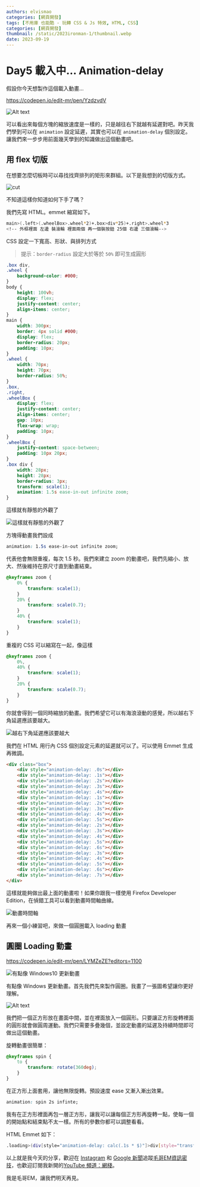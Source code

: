 ```yaml
---
authors: elvismao
categories: [網頁開發]
tags: [不用庫 也能酷 - 玩轉 CSS & Js 特效, HTML, CSS]
categories: [網頁開發]
thumbnail: /static/2023ironman-1/thumbnail.webp
date: 2023-09-19
---
```


# Day5 載入中… Animation-delay

假設你今天想製作這個載入動畫…

https://codepen.io/edit-mr/pen/YzdzvdV

![Alt text](loading.gif)

可以看出來每個方塊的縮放速度是一樣的，只是越往右下就越有延遲對吧。昨天我們學到可以在 `animation` 設定延遲，其實也可以在 `animation-delay` 個別設定。讓我們來一步步用前面幾天學到的知識做出這個動畫吧。

## 用 flex 切版

在想要怎麼切板時可以尋找找齊排列的矩形來群組。以下是我想到的切版方式。

![cut](cut.webp)

不知道這樣你知道如何下手了嗎？

我們先寫 HTML。emmet 縮寫如下。

```bash
main>(.left>(.wheelBox>.wheel*2)+.box>div*25)+.right>.wheel*3
<!-- 外框裡面 左邊 裝滾輪 裡面兩個 再一個裝按鈕 25個 右邊 三個滾輪-->
```

CSS 設定一下寬高、形狀、與排列方式

> 提示：`border-radius` 設定大於等於 `50%` 即可生成圓形

```css
.box div,
.wheel {
    background-color: #000;
}
body {
    height: 100vh;
    display: flex;
    justify-content: center;
    align-items: center;
}
main {
    width: 300px;
    border: 4px solid #000;
    display: flex;
    border-radius: 20px;
    padding: 10px;
}
.wheel {
    width: 70px;
    height: 70px;
    border-radius: 50%;
}
.box,
.right,
.wheelBox {
    display: flex;
    justify-content: center;
    align-items: center;
    gap: 10px;
    flex-wrap: wrap;
    padding: 10px;
}
.wheelBox {
    justify-content: space-between;
    padding: 10px 20px;
}
.box div {
    width: 28px;
    height: 28px;
    border-radius: 3px;
    transform: scale(1);
    animation: 1.5s ease-in-out infinite zoom;
}
```

這樣就有靜態的外觀了

![這樣就有靜態的外觀了](layout.webp)

方塊得動畫我們設成

```css
animation: 1.5s ease-in-out infinite zoom;
```

代表他會無限重複，每次 1.5 秒。我們來建立 zoom 的動畫吧，我們先縮小、放大、然後維持在原尺寸直到動畫結束。

```css
@keyframes zoom {
    0% {
        transform: scale(1);
    }
    20% {
        transform: scale(0.7);
    }
    40% {
        transform: scale(1);
    }
}
```

重複的 CSS 可以縮寫在一起，像這樣

```css
@keyframes zoom {
    0%,
    40% {
        transform: scale(1);
    }
    20% {
        transform: scale(0.7);
    }
}
```

你就會得到一個同時縮放的動畫。我們希望它可以有海浪滾動的感覺，所以越右下角延遲應該要越大。

![越右下角延遲應該要越大](rainbow.webp)

我們在 HTML 用行內 CSS 個別設定元素的延遲就可以了。可以使用 Emmet 生成再微調。

```html
<div class="box">
    <div style="animation-delay: .0s"></div>
    <div style="animation-delay: .1s"></div>
    <div style="animation-delay: .2s"></div>
    <div style="animation-delay: .3s"></div>
    <div style="animation-delay: .4s"></div>
    <div style="animation-delay: .1s"></div>
    <div style="animation-delay: .2s"></div>
    <div style="animation-delay: .3s"></div>
    <div style="animation-delay: .4s"></div>
    <div style="animation-delay: .5s"></div>
    <div style="animation-delay: .2s"></div>
    <div style="animation-delay: .3s"></div>
    <div style="animation-delay: .4s"></div>
    <div style="animation-delay: .5s"></div>
    <div style="animation-delay: .6s"></div>
    <div style="animation-delay: .3s"></div>
    <div style="animation-delay: .4s"></div>
    <div style="animation-delay: .5s"></div>
    <div style="animation-delay: .6s"></div>
    <div style="animation-delay: .7s"></div>
</div>
```

這樣就能夠做出最上面的動畫啦！如果你跟我一樣使用 Firefox Developer Edition，在偵錯工具可以看到動畫時間軸曲線。

![動畫時間軸](f12.webp)

再來一個小練習吧，來做一個圓圈載入 loading 動畫

## 圓圈 Loading 動畫

https://codepen.io/edit-mr/pen/LYMZeZE?editors=1100

![有點像 Windows10 更新動畫](spin.gif)

有點像 Windows 更新動畫。首先我們先來製作圓圈。我畫了一張圖希望讓你更好理解。

![Alt text](spin.webp)

我們把一個正方形放在畫面中間，並在裡面放入一個圓形。只要讓正方形旋轉裡面的圓形就會做圓周運動。我們只需要多疊幾個，並設定動畫的延遲及持續時間即可做出這個動畫。

旋轉動畫很簡單：

```css
@keyframes spin {
    to {
        transform: rotate(360deg);
    }
}
```

在正方形上面套用，讓他無限旋轉。預設速度 ease 又漸入漸出效果。

```css
animation: spin 2s infinte;
```

我有在正方形裡面再包一層正方形，讓我可以讓每個正方形再旋轉一點，使每一個的開始點和結束點不太一樣。所有的參數你都可以調整看看。

HTML Emmet 如下：

```bash
.loading>(div[style="animation-delay: calc(.1s * $)"]>div[style="transform:rotate(calc(-15deg * $))"])*8
```

以上就是我今天的分享，歡迎在 [Instagram](https://www.instagram.com/emtech.cc) 和 [Google 新聞](https://news.google.com/publications/CAAqBwgKMKXLvgswsubVAw?ceid=TW:zh-Hant&oc=3)追蹤[毛哥EM資訊密技](https://emtech.cc/)，也歡迎訂閱我新開的[YouTube 頻道：網棧](https://www.youtube.com/@webpallet)。

我是毛哥EM，讓我們明天再見。
